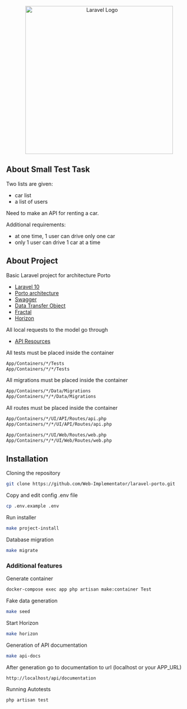 <p align="center"><a href="https://laravel.com" target="_blank"><img src="https://raw.githubusercontent.com/laravel/art/master/logo-lockup/5%20SVG/2%20CMYK/1%20Full%20Color/laravel-logolockup-cmyk-red.svg" width="400" alt="Laravel Logo"></a></p>

## About Small Test Task

Two lists are given:
- car list
- a list of users

Need to make an API for renting a car.

Additional requirements:
- at one time, 1 user can drive only one car
- only 1 user can drive 1 car at a time

## About Project

Basic Laravel project for architecture Porto

- [Laravel 10](https://github.com/laravel/laravel?ysclid=l9luwglcyd378360370)
- [Porto architecture](https://github.com/Mahmoudz/Porto)
- [Swagger](https://github.com/DarkaOnLine/L5-Swagger?ysclid=l9lv0y79lt190343942)
- [Data Transfer Object](https://spatie.be/docs/laravel-data)
- [Fractal](https://github.com/spatie/laravel-fractal?ysclid=l9lv0ltaw3330622122)
- [Horizon](https://laravel.su/docs/8.x/horizon?ysclid=l9o0yhkvvd508817367)

All local requests to the model go through

- [API Resources](https://laravel.com/docs/9.x/eloquent-resources)

All tests must be placed inside the container
``` bash
App/Containers/*/Tests
App/Containers/*/*/Tests
```

All migrations must be placed inside the container
``` bash
App/Containers/*/Data/Migrations
App/Containers/*/*/Data/Migrations
```

All routes must be placed inside the container
``` bash
App/Containers/*/UI/API/Routes/api.php
App/Containers/*/*/UI/API/Routes/api.php

App/Containers/*/UI/Web/Routes/web.php
App/Containers/*/*/UI/Web/Routes/web.php
```

## Installation

Cloning the repository
``` bash
git clone https://github.com/Web-Implementator/laravel-porto.git
```

Copy and edit config .env file
``` bash
cp .env.example .env
```

Run installer
``` bash
make project-install
```

Database migration
``` bash
make migrate
```

### Additional features

Generate container
``` bash
docker-compose exec app php artisan make:container Test
```

Fake data generation
``` bash
make seed
```

Start Horizon
``` bash
make horizon
```

Generation of API documentation
``` bash
make api-docs
```

After generation go to documentation to url (localhost or your APP_URL)
```
http://localhost/api/documentation
```

Running Autotests
``` bash
php artisan test
```
